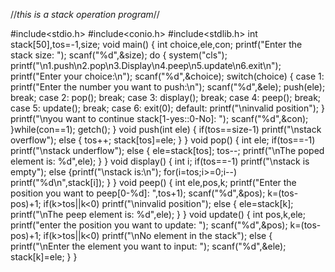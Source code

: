 //*this is a stack operation program*//


#include<stdio.h>
#include<conio.h>
#include<stdlib.h>
int stack[50],tos=-1,size;
void main()
{
    int choice,ele,con;
    printf("Enter the stack size: ");
    scanf("%d",&size);
    do
    {
        system("cls");
        printf("\n1.push\n2.pop\n3.Display\n4.peep\n5.update\n6.exit\n");
        printf("Enter your choice:\n");
        scanf("%d",&choice);
        switch(choice)
        {
        case 1:
            printf("Enter the number you want to push:\n");
            scanf("%d",&ele);
            push(ele);
            break;
        case 2:
            pop();
            break;
        case 3:
            display();
            break;
        case 4:
            peep();
            break;
        case 5:
            update();
            break;
        case 6:
            exit(0);
        default:
            printf("\ninvalid position");
        }
        printf("\nyou want to continue stack[1-yes::0-No]: ");
        scanf("%d",&con);
    }while(con==1);
    getch();
}
void push(int ele)
{
    if(tos==size-1)
        printf("\nstack overflow");
    else
    {
        tos++;
        stack[tos]=ele;
    }
}
void pop()
{
    int ele;
    if(tos==-1)
        printf("\nstack underflow");
    else
    {
        ele=stack[tos];
        tos--;
        printf("\nThe poped element is: %d",ele);
    }
}
void display()
{
    int i;
    if(tos==-1)
        printf("\nstack is empty");
    else
    {printf("\nstack is:\n");
    for(i=tos;i>=0;i--)
        printf("%d\n",stack[i]);
    }
}
void peep()
{
    int ele,pos,k;
    printf("Enter the position you want to peep[0-%d]: ",tos+1);
    scanf("%d",&pos);
    k=(tos-pos)+1;
    if(k>tos||k<0)
        printf("\ninvalid position");
    else
    {
        ele=stack[k];
        printf("\nThe peep element is: %d",ele);
    }
}
void update()
{
    int pos,k,ele;
    printf("enter the position you want to update: ");
    scanf("%d",&pos);
    k=(tos-pos)+1;
    if(k>tos||k<0)
        printf("\nNo element in the stack");
    else
    {
    printf("\nEnter the element you want to input: ");
    scanf("%d",&ele);
        stack[k]=ele;
    }
}

